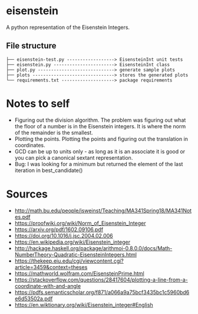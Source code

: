 # eisenstein

A python representation of the Eisenstein Integers.

## File structure
```
├── eisenstein-test.py ------------------> EisensteinInt unit tests
├── eisenstein.py -----------------------> EisensteinInt class
├── plot.py -----------------------------> generate sample plots
├── plots -------------------------------> stores the generated plots
└── requirements.txt --------------------> package requirements
```

# Notes to self
- Figuring out the division algorithm. The problem was figuring out what the floor of a number is in the Eisenstein integers. It is where the norm of the remainder is the smallest.
- Plotting the points. Plotting the points and figuring out the translation in coordinates.
- GCD can be up to units only - as long as it is an associate it is good or you can pick a canonical sextant representation.
- Bug: I was looking for a minimum but returned the element of the last iteration in best_candidate()

# Sources
- http://math.bu.edu/people/jsweinst/Teaching/MA341Spring18/MA341Notes.pdf
- https://proofwiki.org/wiki/Norm_of_Eisenstein_Integer
- https://arxiv.org/pdf/1602.09106.pdf
- https://doi.org/10.1016/j.jsc.2004.02.006
- https://en.wikipedia.org/wiki/Eisenstein_integer
- http://hackage.haskell.org/package/arithmoi-0.8.0.0/docs/Math-NumberTheory-Quadratic-EisensteinIntegers.html
- https://thekeep.eiu.edu/cgi/viewcontent.cgi?article=3459&context=theses
- https://mathworld.wolfram.com/EisensteinPrime.html
- https://stackoverflow.com/questions/28417604/plotting-a-line-from-a-coordinate-with-and-angle
- https://pdfs.semanticscholar.org/f871/a066a9a75bcf3435bc1c5960bd6e6d53502a.pdf
- https://en.wiktionary.org/wiki/Eisenstein_integer#English
